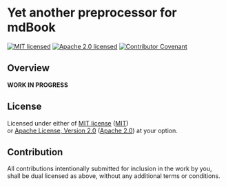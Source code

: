 # Yet another preprocessor for mdBook

[![MIT licensed][mit-badge]][mit-url]
[![Apache 2.0 licensed][apache-badge]][apache-url]
[![Contributor Covenant][cc-badge]][cc-url]

[mit-badge]: https://img.shields.io/badge/License-MIT-blue.svg
[mit-url]: https://github.com/wisbery/yapp/blob/main/LICENSE-MIT
[apache-badge]: https://img.shields.io/badge/License-Apache%202.0-blue.svg
[apache-url]: https://github.com/wisbery/yapp/blob/main/LICENSE-APACHE
[cc-badge]: https://img.shields.io/badge/Contributor%20Covenant-2.1-4baaaa.svg
[cc-url]: https://github.com/wisbery/yapp/blob/main/CODE_OF_CONDUCT.md

## Overview

**WORK IN PROGRESS**

## License

Licensed under either of [MIT license](https://opensource.org/licenses/MIT) ([MIT][mit-url])<br/>
or [Apache License, Version 2.0](https://www.apache.org/licenses/LICENSE-2.0) ([Apache 2.0][apache-url])
at your option.

## Contribution

All contributions intentionally submitted for inclusion in the work by you,
shall be dual licensed as above, without any additional terms or conditions.
